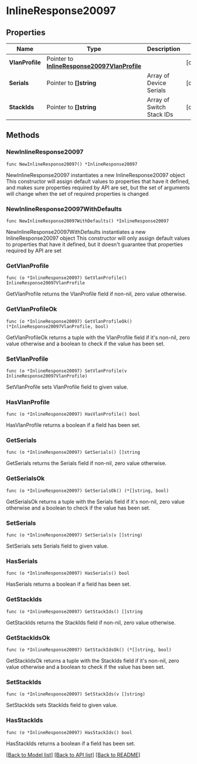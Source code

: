 # InlineResponse20097

## Properties

Name | Type | Description | Notes
------------ | ------------- | ------------- | -------------
**VlanProfile** | Pointer to [**InlineResponse20097VlanProfile**](InlineResponse20097VlanProfile.md) |  | [optional] 
**Serials** | Pointer to **[]string** | Array of Device Serials | [optional] 
**StackIds** | Pointer to **[]string** | Array of Switch Stack IDs | [optional] 

## Methods

### NewInlineResponse20097

`func NewInlineResponse20097() *InlineResponse20097`

NewInlineResponse20097 instantiates a new InlineResponse20097 object
This constructor will assign default values to properties that have it defined,
and makes sure properties required by API are set, but the set of arguments
will change when the set of required properties is changed

### NewInlineResponse20097WithDefaults

`func NewInlineResponse20097WithDefaults() *InlineResponse20097`

NewInlineResponse20097WithDefaults instantiates a new InlineResponse20097 object
This constructor will only assign default values to properties that have it defined,
but it doesn't guarantee that properties required by API are set

### GetVlanProfile

`func (o *InlineResponse20097) GetVlanProfile() InlineResponse20097VlanProfile`

GetVlanProfile returns the VlanProfile field if non-nil, zero value otherwise.

### GetVlanProfileOk

`func (o *InlineResponse20097) GetVlanProfileOk() (*InlineResponse20097VlanProfile, bool)`

GetVlanProfileOk returns a tuple with the VlanProfile field if it's non-nil, zero value otherwise
and a boolean to check if the value has been set.

### SetVlanProfile

`func (o *InlineResponse20097) SetVlanProfile(v InlineResponse20097VlanProfile)`

SetVlanProfile sets VlanProfile field to given value.

### HasVlanProfile

`func (o *InlineResponse20097) HasVlanProfile() bool`

HasVlanProfile returns a boolean if a field has been set.

### GetSerials

`func (o *InlineResponse20097) GetSerials() []string`

GetSerials returns the Serials field if non-nil, zero value otherwise.

### GetSerialsOk

`func (o *InlineResponse20097) GetSerialsOk() (*[]string, bool)`

GetSerialsOk returns a tuple with the Serials field if it's non-nil, zero value otherwise
and a boolean to check if the value has been set.

### SetSerials

`func (o *InlineResponse20097) SetSerials(v []string)`

SetSerials sets Serials field to given value.

### HasSerials

`func (o *InlineResponse20097) HasSerials() bool`

HasSerials returns a boolean if a field has been set.

### GetStackIds

`func (o *InlineResponse20097) GetStackIds() []string`

GetStackIds returns the StackIds field if non-nil, zero value otherwise.

### GetStackIdsOk

`func (o *InlineResponse20097) GetStackIdsOk() (*[]string, bool)`

GetStackIdsOk returns a tuple with the StackIds field if it's non-nil, zero value otherwise
and a boolean to check if the value has been set.

### SetStackIds

`func (o *InlineResponse20097) SetStackIds(v []string)`

SetStackIds sets StackIds field to given value.

### HasStackIds

`func (o *InlineResponse20097) HasStackIds() bool`

HasStackIds returns a boolean if a field has been set.


[[Back to Model list]](../README.md#documentation-for-models) [[Back to API list]](../README.md#documentation-for-api-endpoints) [[Back to README]](../README.md)


